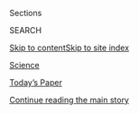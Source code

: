 <div id="app">

<div>

<div class="NYTAppHideMasthead css-zz1s19 e1suatyy0">

<div class="section css-ui9rw0 e1suatyy2">

<div class="css-11hrj97 er09x8g0">

<div class="css-6n7j50">

</div>

<span class="css-1dv1kvn">Sections</span>

<div class="css-10488qs">

<span class="css-1dv1kvn">SEARCH</span>

</div>

[Skip to content](#site-content)[Skip to site
index](#site-index)

</div>

<div id="masthead-section-label" class="css-1fnb9ct eaxe0e00">

[Science](https://www.nytimes3xbfgragh.onion/section/science)

</div>

<div class="css-10698na e1huz5gh0">

</div>

</div>

<div id="masthead-bar-one" class="section hasLinks css-15hmgas e1csuq9d3">

<div class="css-uqyvli e1csuq9d0">

</div>

<div class="css-1uqjmks e1csuq9d1">

</div>

<div class="css-9e9ivx">

[](https://myaccount.nytimes3xbfgragh.onion/auth/login?response_type=cookie&client_id=vi)

</div>

<div class="css-1bvtpon e1csuq9d2">

[Today’s Paper](https://www.nytimes3xbfgragh.onion/section/todayspaper)

</div>

</div>

</div>

</div>

<div data-aria-hidden="false">

<div id="site-content" data-role="main">

<div id="top-wrapper" class="css-15p45cc eaca97t0" type="top">

<div id="top-slug" class="css-19x0jxb eaca97t1" hidden="">

Advertisement

</div>

[Continue reading the main
story](#after-top)

<div class="ad top-wrapper" style="text-align:center;height:100%;display:block;min-height:90px">

<div id="top" class="place-ad" data-position="top" data-size-key="top">

</div>

</div>

<div id="after-top">

</div>

</div>

<div id="collection-science" class="section css-15h4p1b e9abtgs0">

<div class="css-1j21atc e1svk9qx1">

<div class="css-fmiefx e1svk9qx2">

<div class="css-1hk7r2m eu54l5x0">

<div id="sponsor-wrapper" class="css-7a1pgi eaca97t0" type="sponsor" hidden="">

<div id="sponsor-slug" class="css-1l4mleb eaca97t1" hidden="">

Supported by

</div>

[Continue reading the main
story](#after-sponsor)

<div id="sponsor" class="ad sponsor-wrapper" style="text-align:left;height:100%;display:block">

</div>

<div id="after-sponsor">

</div>

</div>

</div>

</div>

<div class="css-nfcc9b e1svk9qx3">

<div class="css-vl9dhg e1svk9qx5">

<div class="css-1nrhkj6 e1svk9qx6">

# Science

<div class="follow-button-placeholder" data-collection-id="">

</div>

</div>

</div>

</div>

</div>

1.  [Climate](/section/climate)
2.  [Space & Cosmos](/section/science/space)
3.  [Health](/section/health)
4.  [Trilobites](/column/trilobites)
5.  [Sciencetake](/column/sciencetake)
6.  [Out There](/column/out-there)
7.  [Coronavirus
Outbreak](/news-event/coronavirus)

<div class="css-4svvz1 ekkqrpp0">

<div id="collection-highlights-container" class="section css-18l1u7x e46isfb1">

<div class="css-gfgt40 ekkqrpp1">

## Highlights

1.  ![<span class="css-1nk1g0h e1oaj3zl2"><span class="css-1dv1kvn">Credit</span>Kobe
    University</span>](https://static01.graylady3jvrrxbe.onion/images/2020/08/03/science/03TB-BEETLE1/03TB-BEETLE1-videoLarge.jpg)
    
    <div class="css-10wtrbd">
    
    <div class="css-1dqkjed">
    
    [![](https://static01.graylady3jvrrxbe.onion/images/2020/08/03/science/03TB-BEETLE1/03TB-BEETLE1-thumbStandard.jpg)](/2020/08/03/science/beetle-frog-poop.html)
    
    </div>
    
    ### Trilobites
    
    ## [There Are Two Ways Out of a Frog. This Beetle Chose the Back Door.](/2020/08/03/science/beetle-frog-poop.html)
    
    A researcher fed beetles to frogs. The encounter did not end as
    expected.
    
    <span class="css-me3p27"></span><span class="css-1dydysp e4e4i5l3"></span><span class="css-9voj2j">By
    <span class="css-1baulvz last-byline" itemprop="name">Katherine J.
    Wu</span></span>
    
    </div>

2.  ![<span class="css-1nk1g0h e1oaj3zl2"><span class="css-1dv1kvn">Credit</span>Bill
    Ingalls/NASA, via Agence France-Presse \&mdash; Getty
    Images</span>](https://static01.graylady3jvrrxbe.onion/images/2020/08/03/reader-center/03sci-splashdown-floater-A1/03sci-splashdown-floater-A1-videoLarge.jpg)
    
    <div class="css-10wtrbd">
    
    <div class="css-1dqkjed">
    
    [![](https://static01.graylady3jvrrxbe.onion/images/2020/08/03/reader-center/03sci-splashdown-floater-A1/03sci-splashdown-floater-A1-thumbStandard.jpg)](/2020/08/02/science/spacex-astronauts-splashdown.html)
    
    </div>
    
    ## [‘Thanks for Flying SpaceX’: NASA Astronauts Safely Splash Down After Journey From Orbit](/2020/08/02/science/spacex-astronauts-splashdown.html)
    
    Bob Behnken and Doug Hurley returned to Earth in the first water
    landing by an American space crew since
    1975.
    
    <span class="css-me3p27"></span><span class="css-1dydysp e4e4i5l3"></span><span class="css-9voj2j">By
    <span class="css-1baulvz last-byline" itemprop="name">Kenneth
    Chang</span></span>
    
    </div>

3.  1.  ![<span class="css-1nk1g0h e1oaj3zl2"><span class="css-1dv1kvn">Credit</span>NASA/Nasa
        Via
        Reuters</span>](https://static01.graylady3jvrrxbe.onion/images/2020/08/02/science/02sci-astronauts-chopper/merlin_175248828_3e77d01d-2687-4b20-8ac0-f3fb299a7b7b-videoLarge.jpg)
        
        <div class="css-10wtrbd">
        
        ## [NASA Astronauts in SpaceX Capsule Make First Water Landing Since 1975](/2020/08/02/science/spacex-nasa-return.html)
        
        <div class="css-ajkwsy">
        
        [![](https://static01.graylady3jvrrxbe.onion/images/2020/08/02/science/02sci-astronauts-chopper/merlin_175248828_3e77d01d-2687-4b20-8ac0-f3fb299a7b7b-thumbStandard.jpg)](/2020/08/02/science/spacex-nasa-return.html)
        
        </div>
        
        Bob Behnken and Doug Hurley splashed down on Sunday in the Gulf
        of Mexico in the Crew Dragon
        spacecraft.
        
        <span class="css-me3p27"></span><span class="css-1dydysp e4e4i5l3"></span><span class="css-9voj2j">By
        <span class="css-1baulvz last-byline" itemprop="name">Kenneth
        Chang</span></span>
        
        </div>
    
    2.  ![<span class="css-1nk1g0h e1oaj3zl2"><span class="css-1dv1kvn">Credit</span>Kim
        Raff for The New York
        Times</span>](https://static01.graylady3jvrrxbe.onion/images/2020/08/04/science/29VIRUS-BATS1/29VIRUS-BATS1-videoLarge.jpg)
        
        <div class="css-10wtrbd">
        
        ## [Can Humans Give Coronavirus to Bats, and Other Wildlife?](/2020/08/01/science/Covid-bats.html)
        
        <div class="css-ajkwsy">
        
        [![](https://static01.graylady3jvrrxbe.onion/images/2020/08/04/science/29VIRUS-BATS1/29VIRUS-BATS1-thumbStandard.jpg)](/2020/08/01/science/Covid-bats.html)
        
        </div>
        
        Federal agencies suggest caution in U.S. bat research to avoid
        transmitting the novel coronavirus to
        wildlife.
        
        <span class="css-me3p27"></span><span class="css-1dydysp e4e4i5l3"></span><span class="css-9voj2j">By
        <span class="css-1baulvz last-byline" itemprop="name">James
        Gorman</span></span>
        
        </div>

</div>

<div class="css-1xdhyk6 e46isfb0">

<div class="css-zk12ih ef6si7p0">

1.  ### Trilobites
    
    ![<span class="css-1hhnwbi e1oaj3zl2"><span class="css-1dv1kvn">Credit</span>Anton
    Sorokin/Alamy</span>](https://static01.graylady3jvrrxbe.onion/images/2020/08/04/science/00SCI-VINES1/00SCI-VINES1-videoLarge.jpg)
    
    <div class="css-10wtrbd">
    
    ## [How Woody Vines Do the Twist](/2020/08/01/science/vines-lianas-panama.html)
    
    Slowly, scientists are learning how lianas quickly
    climb.
    
    <span class="css-me3p27"></span><span class="css-1dydysp e4e4i5l3"></span><span class="css-9voj2j">By
    <span class="css-1baulvz last-byline" itemprop="name">Devi
    Lockwood</span></span>
    
    </div>

2.  ![<span class="css-1hhnwbi e1oaj3zl2"><span class="css-1dv1kvn">Credit</span>Jason
    Warner</span>](https://static01.graylady3jvrrxbe.onion/images/2020/08/04/science/00SCI-LIZARDPOPSICLES1/00SCI-LIZARDPOPSICLES1-videoLarge.jpg)
    
    <div class="css-10wtrbd">
    
    ## [Lizard Popsicles, Anyone?](/2020/07/31/science/lizards-liolaemus-argentina.html)
    
    The coolest reptiles on the planet occasionally freeze
    solid.
    
    <span class="css-me3p27"></span><span class="css-1dydysp e4e4i5l3"></span><span class="css-9voj2j">By
    <span class="css-1baulvz last-byline" itemprop="name">Joshua Rapp
    Learn</span></span>
    
    </div>

3.  ### Trilobites
    
    ![<span class="css-1hhnwbi e1oaj3zl2"><span class="css-1dv1kvn">Credit</span>Artokoloro,
    via
    Alamy</span>](https://static01.graylady3jvrrxbe.onion/images/2020/08/04/science/30TB-GLASS/30TB-GLASS-videoLarge.jpg)
    
    <div class="css-10wtrbd">
    
    ## [The Romans Called it ‘Alexandrian Glass.’ Where Was It Really From?](/2020/07/31/science/alexandrian-glass-rome.html)
    
    Trace quantities of isotopes hint at the true origin of a kind of
    glass that was highly prized in the Roman
    Empire.
    
    <span class="css-me3p27"></span><span class="css-1dydysp e4e4i5l3"></span><span class="css-9voj2j">By
    <span class="css-1baulvz last-byline" itemprop="name">Katherine
    Kornei</span></span>
    
    </div>

4.  ![<span class="css-1hhnwbi e1oaj3zl2"><span class="css-1dv1kvn">Credit</span>Edith
    A.
    Widder</span>](https://static01.graylady3jvrrxbe.onion/images/2020/07/30/science/30TB-ANGLERFISH1/30TB-ANGLERFISH1-videoLarge.jpg)
    
    <div class="css-10wtrbd">
    
    ## [How the Ultimate Live-in Boyfriend Evolved His Way Around Rejection](/2020/07/30/science/anglerfish-immune-rejection.html)
    
    Commingling tissues and blood would normally prompt a massive immune
    response. These deep sea lovers found a
    workaround.
    
    <span class="css-me3p27"></span><span class="css-1dydysp e4e4i5l3"></span><span class="css-9voj2j">By
    <span class="css-1baulvz last-byline" itemprop="name">Katherine J.
    Wu</span></span>
    
    </div>

5.  ![<span class="css-1hhnwbi e1oaj3zl2"><span class="css-1dv1kvn">Credit</span>Finnbarr
    Webster/Getty
    Images</span>](https://static01.graylady3jvrrxbe.onion/images/2020/08/04/science/29SCI-STONEHENGE1/29SCI-STONEHENGE1-videoLarge.jpg)
    
    <div class="css-10wtrbd">
    
    ## [Whence Came Stonehenge’s Stones? Now We Know](/2020/07/29/science/stonehenge-archaeology-sarsens.html)
    
    Last year archaeologists pinpointed the origin of many of the
    ancient monument’s massive stones. A new study identifies the source
    of the
    rest.
    
    <span class="css-me3p27"></span><span class="css-1dydysp e4e4i5l3"></span><span class="css-9voj2j">By
    <span class="css-1baulvz last-byline" itemprop="name">Franz
    Lidz</span></span>
    
    </div>

</div>

</div>

</div>

<div id="mid1-wrapper" class="css-1mn4oms eaca97t0" type="rank">

<div id="mid1-slug" class="css-1tag3rd eaca97t1">

Advertisement

</div>

[Continue reading the main
story](#after-mid1)

<div id="mid1" class="ad mid1-wrapper" style="text-align:center;height:100%;display:block">

</div>

<div id="after-mid1">

</div>

</div>

<div class="section 5-band css-jhqenn ep7jkp60">

## [Trilobites](/column/trilobites)

[More in Trilobites
    »](/column/trilobites)

1.  ![<span class="css-1hhnwbi e1oaj3zl2"><span class="css-1dv1kvn">Credit</span>Kirsten
    Fisher</span>](https://static01.graylady3jvrrxbe.onion/images/2020/07/28/science/00SCI-MOSS3/00SCI-MOSS3-videoLarge.jpg)
    
    <div class="css-10wtrbd">
    
    ## [This Moss Uses Quartz as a Parasol](/2020/07/29/science/moss-quartz-biology-syntrichia.html)
    
    In the Mojave Desert, a translucent crystal offers bryophytes
    much-needed respite from the heat of the
    sun.
    
    <span class="css-me3p27"></span><span class="css-1dydysp e4e4i5l3"></span><span class="css-9voj2j">By
    <span class="css-1baulvz last-byline" itemprop="name">Sabrina
    Imbler</span></span>
    
    </div>

2.  ![<span class="css-1hhnwbi e1oaj3zl2"><span class="css-1dv1kvn">Credit</span>Matthew
    Bailey/VWPics/Universal Images Group, via Getty
    Images</span>](https://static01.graylady3jvrrxbe.onion/images/2020/08/04/science/27TB-IMMORTALTREES1/27TB-IMMORTALTREES1-videoLarge.jpg)
    
    <div class="css-10wtrbd">
    
    ## [Can Trees Live Forever? New Kindling for an Immortal Debate](/2020/07/27/science/trees-immortality.html)
    
    Some trees can live for thousands of years, but we may not be around
    long enough to really know whether they can die of old
    age.
    
    <span class="css-me3p27"></span><span class="css-1dydysp e4e4i5l3"></span><span class="css-9voj2j">By
    <span class="css-1baulvz last-byline" itemprop="name">Cara
    Giaimo</span></span>
    
    </div>

3.  ![<span class="css-1hhnwbi e1oaj3zl2"><span class="css-1dv1kvn">Credit</span>Nick
    Hawkins/Nature Picture Library, via
    Alamy</span>](https://static01.graylady3jvrrxbe.onion/images/2020/08/04/science/21TB-BATS/21TB-BATS-videoLarge.jpg)
    
    <div class="css-10wtrbd">
    
    ## [Vampire Bats Self-Isolate, Too](/2020/07/22/science/vampire-bats-viruses.html)
    
    When these mammals are ill, they have fewer interactions with family
    and friends, a new study suggests. “It’s like us,” said one
    researcher.
    
    <span class="css-me3p27"></span><span class="css-1dydysp e4e4i5l3"></span><span class="css-9voj2j">By
    <span class="css-1baulvz last-byline" itemprop="name">David
    Waldstein</span></span>
    
    </div>

4.  ![<span class="css-1hhnwbi e1oaj3zl2"><span class="css-1dv1kvn">Credit</span>Alamy</span>](https://static01.graylady3jvrrxbe.onion/images/2020/08/04/science/19TB-VOCAL/19TB-VOCAL-videoLarge.jpg)
    
    <div class="css-10wtrbd">
    
    ## [Nature’s Noisiest Liars Carry Secrets in Their Calls](/2020/07/21/science/mammals-vocal-learning.html)
    
    Many mammals that have loud calls to deceive other animals seem to
    have a particular learning style in
    common.
    
    <span class="css-me3p27"></span><span class="css-1dydysp e4e4i5l3"></span><span class="css-9voj2j">By
    <span class="css-1baulvz last-byline" itemprop="name">Joshua
    Sokol</span></span>
    
    </div>

5.  ![<span class="css-1hhnwbi e1oaj3zl2"><span class="css-1dv1kvn">Credit</span>Karen
    Osborn,
    Smithsonian</span>](https://static01.graylady3jvrrxbe.onion/images/2020/07/21/science/16TB-ULTRABLACKFISH1/16TB-ULTRABLACKFISH1-videoLarge.jpg)
    
    <div class="css-10wtrbd">
    
    ## [How Ultra-Black Fish Disappear in the Deepest Seas](/2020/07/16/science/ultra-black-fish.html)
    
    Researchers have found fish that absorb more than 99.9 percent of
    the light that hits their
    skin.
    
    <span class="css-me3p27"></span><span class="css-1dydysp e4e4i5l3"></span><span class="css-9voj2j">By
    <span class="css-1baulvz last-byline" itemprop="name">Katherine J.
    Wu</span></span>
    
    </div>

</div>

</div>

<div class="css-185go5a e1o5byef0">

<div class="css-15cbhtu">

  - [Latest](#stream-panel)
  - <span class="css-6n7j50">Search</span>
    <div class="control">
    <div class="label-container css-1dv1kvn">
    Search
    </div>
    <div class="css-wm4t3d">
    **<span id="clear-search-input" class="css-1dv1kvn">Clear this text
    input</span>
    </div>
    </div>
    <span class="css-1iovbfw"></span>

<div id="stream-panel" class="section css-8msx5b e1jz0cab1">

<div class="css-13mho3u">

1.  
    
    <div class="css-1cp3ece">
    
    <div class="css-1l4spti">
    
    [](/2020/08/03/health/alzheimers-dementia-rates.html)
    
    <div class="css-79elbk">
    
    ![](https://static01.graylady3jvrrxbe.onion/images/2020/08/03/science/03DEMENTIA-DECLINE/03DEMENTIA-DECLINE-thumbWide.jpg?quality=75&auto=webp&disable=upscale)
    
    </div>
    
    ## Dementia on the Retreat in the U.S. and Europe
    
    Rates of dementia have steadily fallen over the past 25 years, a new
    study finds. But the disease is increasingly common in some parts of
    the world.
    
    <div class="css-1nqbnmb ea5icrr0">
    
    By <span class="css-1n7hynb">Gina
    Kolata</span>
    
    </div>
    
    </div>
    
    <div class="css-1lc2l26 e1xfvim33">
    
    </div>
    
    </div>

2.  
    
    <div class="css-1cp3ece">
    
    <div class="css-1l4spti">
    
    [](/2020/08/03/world/coronavirus-covid-19.html)
    
    <div class="css-79elbk">
    
    ![](https://static01.graylady3jvrrxbe.onion/images/2020/08/03/us/politics/03virus-briefing-fauci/merlin_175155375_a565045c-e0d8-4c45-96ec-718c6bf140c0-thumbWide.jpg?quality=75&auto=webp&disable=upscale)
    
    </div>
    
    ## Coronavirus Live Updates: Fauci Supports Birx’s Assessment After Trump Criticizes Her
    
    Counting for the 2020 census will end on Sept. 30, a month earlier
    than previously announced, the Census Bureau said. Some U.S. schools
    have begun to reopen, with fraught
    results.
    
    <div class="css-1nqbnmb ea5icrr0">
    
    </div>
    
    </div>
    
    <div class="css-1lc2l26 e1xfvim33">
    
    </div>
    
    </div>

3.  
    
    <div class="css-1cp3ece">
    
    <div class="css-1l4spti">
    
    [](/2020/08/03/health/coronavirus-tuberculosis-aids-malaria.html)
    
    <div class="css-79elbk">
    
    ![](https://static01.graylady3jvrrxbe.onion/images/2020/08/04/science/00VIRUS-GLOBAL4/00VIRUS-GLOBAL4-thumbWide.jpg?quality=75&auto=webp&disable=upscale)
    
    </div>
    
    ### <span class="css-m70j1g">GLOBAL HEALTH</span>
    
    ## ‘The Biggest Monster’ Is Spreading. And It’s Not the Coronavirus.
    
    Tuberculosis kills 1.5 million people each year. Lockdowns and
    supply-chain disruptions threaten progress against the disease as
    well as H.I.V. and malaria.
    
    <div class="css-1nqbnmb ea5icrr0">
    
    By <span class="css-1n7hynb">Apoorva
    Mandavilli</span>
    
    </div>
    
    </div>
    
    <div class="css-1lc2l26 e1xfvim33">
    
    </div>
    
    </div>

4.  
    
    <div class="css-1cp3ece">
    
    <div class="css-1l4spti">
    
    [](/2020/08/03/health/covid-telemedicine-congress.html)
    
    <div class="css-79elbk">
    
    ![](https://static01.graylady3jvrrxbe.onion/images/2020/07/23/science/00VIRUS-TELEHEALTH1/00VIRUS-TELEHEALTH1-thumbWide-v2.jpg?quality=75&auto=webp&disable=upscale)
    
    </div>
    
    ## Is Telemedicine Here to Stay?
    
    The answer largely depends on whether Medicare and private health
    insurers will adequately cover virtual doctor visits once
    coronavirus outbreaks subside.
    
    <div class="css-1nqbnmb ea5icrr0">
    
    By <span class="css-1n7hynb">Reed
    Abelson</span>
    
    </div>
    
    </div>
    
    <div class="css-1lc2l26 e1xfvim33">
    
    </div>
    
    </div>

5.  
    
    <div class="css-1cp3ece">
    
    <div class="css-1l4spti">
    
    [](/2020/08/02/us/flag-boat-SpaceX.html)
    
    <div class="css-79elbk">
    
    ![](https://static01.graylady3jvrrxbe.onion/images/2020/08/02/multimedia/02xp-boats-pix-sub/02xp-boats-pix-sub-thumbWide.jpg?quality=75&auto=webp&disable=upscale)
    
    </div>
    
    ## Private Boats Enter SpaceX Splashdown Area, Raising Concerns
    
    “We need to do a better job next time” of securing the area, the
    NASA administrator, Jim Bridenstine, said.
    
    <div class="css-1nqbnmb ea5icrr0">
    
    By <span class="css-1n7hynb">Neil Vigdor <span>and</span> Allyson
    Waller</span>
    
    </div>
    
    </div>
    
    <div class="css-1lc2l26 e1xfvim33">
    
    </div>
    
    </div>

6.  
    
    <div class="css-1cp3ece">
    
    <div class="css-1l4spti">
    
    [](/2020/08/02/health/dr-birx-coronavirus-phase.html)
    
    <div class="css-79elbk">
    
    ![](https://static01.graylady3jvrrxbe.onion/images/2020/08/02/science/02virus-health/merlin_175125270_9d6d3346-1690-42d2-ae22-9034fc49dbd5-thumbWide.jpg?quality=75&auto=webp&disable=upscale)
    
    </div>
    
    ## Birx Says U.S. Epidemic Is in a ‘New Phase’
    
    She and other top health officials in the Trump administration warn
    states of a deepening spread of the coronavirus, in both rural and
    urban areas.
    
    <div class="css-1nqbnmb ea5icrr0">
    
    By <span class="css-1n7hynb">Benedict
    Carey</span>
    
    </div>
    
    </div>
    
    <div class="css-1lc2l26 e1xfvim33">
    
    </div>
    
    </div>

7.  
    
    <div class="css-1cp3ece">
    
    <div class="css-1l4spti">
    
    [](/2020/08/02/world/coronavirus-covid-19.html)
    
    <div class="css-79elbk">
    
    ![](https://static01.graylady3jvrrxbe.onion/images/2020/08/03/us/us-briefing-promo-image-print/us-briefing-promo-image-thumbWide.jpg?quality=75&auto=webp&disable=upscale)
    
    </div>
    
    ## Birx Warns That U.S. Epidemic Is in a ‘New Phase’
    
    Colleges are preparing to welcome students back to a complicated
    campus setting. India’s home minister tests
    positive.
    
    <div class="css-1nqbnmb ea5icrr0">
    
    </div>
    
    </div>
    
    <div class="css-1lc2l26 e1xfvim33">
    
    </div>
    
    </div>

8.  
    
    <div class="css-1cp3ece">
    
    <div class="css-1l4spti">
    
    [](/2020/08/01/us/Connie-culp-dead-face-transplant.html)
    
    <div class="css-79elbk">
    
    ![](https://static01.graylady3jvrrxbe.onion/images/2020/08/04/multimedia/01xp-connieculp-pix1/01xp-connieculp-pix1-thumbWide.jpg?quality=75&auto=webp&disable=upscale)
    
    </div>
    
    ## Connie Culp, First Face Transplant Recipient in U.S., Dies at 57
    
    Her near-total transplant in 2008 was at the time the most complex
    one ever performed. She was the fourth patient in the world to
    undergo such a procedure.
    
    <div class="css-1nqbnmb ea5icrr0">
    
    By <span class="css-1n7hynb">Bryan
    Pietsch</span>
    
    </div>
    
    </div>
    
    <div class="css-1lc2l26 e1xfvim33">
    
    </div>
    
    </div>

9.  
    
    <div class="css-1cp3ece">
    
    <div class="css-1l4spti">
    
    [](/2020/08/01/science/nasa-spacex-astronauts.html)
    
    <div class="css-79elbk">
    
    ![](https://static01.graylady3jvrrxbe.onion/images/2020/08/01/science/01sci-astronauts-capsule/merlin_175216434_9d678aba-9c92-426a-bf3f-45b5f10187b9-thumbWide.jpg?quality=75&auto=webp&disable=upscale)
    
    </div>
    
    ## SpaceX Crew Dragon Departs, Carrying NASA Astronauts Toward Home
    
    Bob Behnken and Doug Hurley are getting ready to splash down after
    two months in orbit.
    
    <div class="css-1nqbnmb ea5icrr0">
    
    By <span class="css-1n7hynb">Kenneth
    Chang</span>
    
    </div>
    
    </div>
    
    <div class="css-1lc2l26 e1xfvim33">
    
    </div>
    
    </div>

10. 
    
    <div class="css-1cp3ece">
    
    <div class="css-1l4spti">
    
    [](/2020/08/01/world/coronavirus-covid-19.html)
    
    <div class="css-79elbk">
    
    ![](https://static01.graylady3jvrrxbe.onion/images/2020/08/03/us/us-briefing-promo-image-print/us-briefing-promo-image-thumbWide.jpg?quality=75&auto=webp&disable=upscale)
    
    </div>
    
    ## Infections Swamp the U.S., Which Recorded 42% of All Its Coronavirus Cases in July
    
    Thousands in Berlin protest Germany’s coronavirus measures. The
    virus is picking up speed in the Midwest. A summer camp in Georgia
    apologizes for hosting a retreat after hundreds who attended were
    infected.
    
    <div class="css-1nqbnmb ea5icrr0">
    
    </div>
    
    </div>
    
    <div class="css-1lc2l26 e1xfvim33">
    
    </div>
    
    </div>

<div class="css-13mho3u">

<div class="css-1t62hi8">

<div class="css-1stvaey">

Show
More

<div>

<div style="border:0;clip:rect(0 0 0 0);height:1px;margin:-1px;overflow:hidden;white-space:nowrap;padding:0;width:1px;position:absolute" data-role="log" data-aria-live="assertive">

</div>

<div style="border:0;clip:rect(0 0 0 0);height:1px;margin:-1px;overflow:hidden;white-space:nowrap;padding:0;width:1px;position:absolute" data-role="log" data-aria-live="assertive">

</div>

<div style="border:0;clip:rect(0 0 0 0);height:1px;margin:-1px;overflow:hidden;white-space:nowrap;padding:0;width:1px;position:absolute" data-role="log" data-aria-live="polite">

</div>

<div style="border:0;clip:rect(0 0 0 0);height:1px;margin:-1px;overflow:hidden;white-space:nowrap;padding:0;width:1px;position:absolute" data-role="log" data-aria-live="polite">

</div>

</div>

</div>

</div>

</div>

</div>

<div class="css-g6hk37 supplemental">

<div id="mid2-wrapper" class="css-10wkyv7 eaca97t0" type="lede">

<div id="mid2-slug" class="css-1tag3rd eaca97t1">

Advertisement

</div>

[Continue reading the main
story](#after-mid2)

<div id="mid2" class="ad mid2-wrapper" style="text-align:center;height:100%;display:block;min-height:250px">

</div>

<div id="after-mid2">

</div>

</div>

## Sign Up for the Science Times Newsletter

<div class="css-hftqp3">

Every week, we'll bring you stories that capture the wonders of the
human body, nature and the cosmos.

</div>

[SIGN UP](/newsletters/signup/SC)

<div id="mktg-wrapper" class="css-oxle51 eaca97t0" type="mktg">

<div id="mktg-slug" class="css-1tag3rd eaca97t1">

Advertisement

</div>

[Continue reading the main
story](#after-mktg)

<div id="mktg" class="ad mktg-wrapper" style="text-align:center;height:100%;display:block">

</div>

<div id="after-mktg">

</div>

</div>

## Follow Us

<div class="module-body">

  - [**<span data-aria-hidden="true">NYTimesScience</span><span class="css-1dv1kvn">facebook
    page for
    NYTimesScience</span>](https://www.facebookcorewwwi.onion/NYTimesScience)
  - [**<span data-aria-hidden="true">@NYTScience</span><span class="css-1dv1kvn">twitter
    page for @NYTScience</span>](https://twitter.com/NYTScience)

</div>

</div>

</div>

</div>

</div>

</div>

</div>

## Site Index

<div>

</div>

## Site Information Navigation

  - [© <span>2020</span> <span>The New York Times
    Company</span>](https://help.nytimes3xbfgragh.onion/hc/en-us/articles/115014792127-Copyright-notice)

<!-- end list -->

  - [NYTCo](https://www.nytco.com/)
  - [Contact
    Us](https://help.nytimes3xbfgragh.onion/hc/en-us/articles/115015385887-Contact-Us)
  - [Work with us](https://www.nytco.com/careers/)
  - [Advertise](https://nytmediakit.com/)
  - [T Brand Studio](http://www.tbrandstudio.com/)
  - [Your Ad
    Choices](https://www.nytimes3xbfgragh.onion/privacy/cookie-policy#how-do-i-manage-trackers)
  - [Privacy](https://www.nytimes3xbfgragh.onion/privacy)
  - [Terms of
    Service](https://help.nytimes3xbfgragh.onion/hc/en-us/articles/115014893428-Terms-of-service)
  - [Terms of
    Sale](https://help.nytimes3xbfgragh.onion/hc/en-us/articles/115014893968-Terms-of-sale)
  - [Site
    Map](https://spiderbites.nytimes3xbfgragh.onion)
  - [Help](https://help.nytimes3xbfgragh.onion/hc/en-us)
  - [Subscriptions](https://www.nytimes3xbfgragh.onion/subscription?campaignId=37WXW)

</div>

</div>
